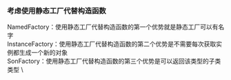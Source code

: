 ### 考虑使用静态工厂代替构造函数
NamedFactory：使用静态工厂代替构造函数的第一个优势就是静态工厂可以有名字 \
InstanceFactory：使用静态工厂代替构造函数的第二个优势是不需要每次获取实例都生成一个新的对象 \
SonFactory：使用静态工厂代替构造函数的第三个优势是可以返回该类型的子类类型 \

